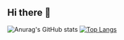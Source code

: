 ## Hi there 👋

![Anurag's GitHub stats](https://github-readme-stats.vercel.app/api?username=anuraghazra&show_icons=true&theme=dark)
[![Top Langs](https://github-readme-stats.vercel.app/api/top-langs/?username=lnr273&layout=compact)](https://github.com/anuraghazra/github-readme-stats)
